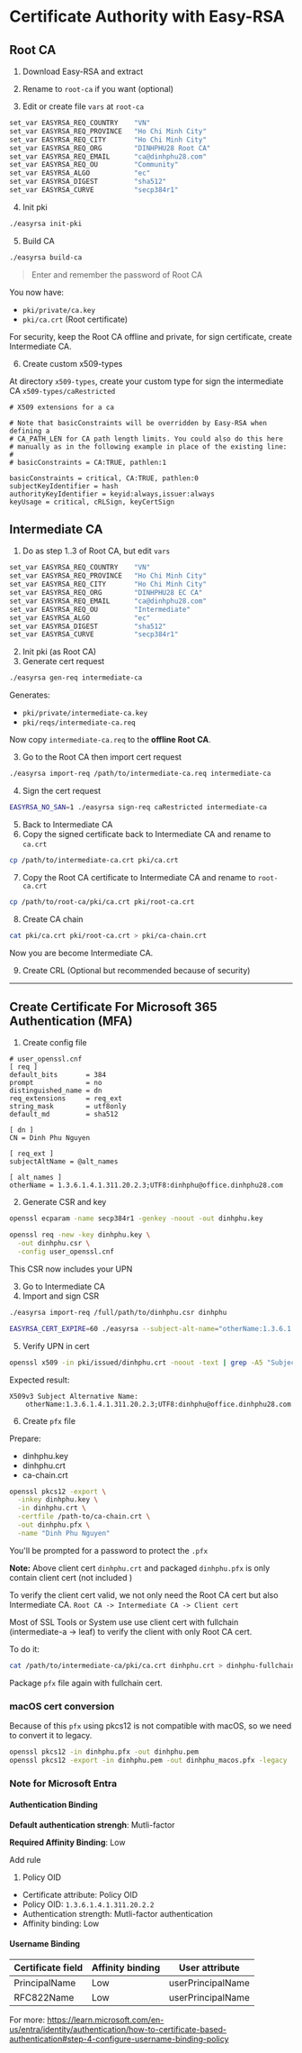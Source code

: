 # Certificate Authority with Easy-RSA

## Root CA

1. Download Easy-RSA and extract
2. Rename to `root-ca` if you want (optional)

3. Edit or create file `vars` at `root-ca`

```sh
set_var EASYRSA_REQ_COUNTRY    "VN"
set_var EASYRSA_REQ_PROVINCE   "Ho Chi Minh City"
set_var EASYRSA_REQ_CITY       "Ho Chi Minh City"
set_var EASYRSA_REQ_ORG        "DINHPHU28 Root CA"
set_var EASYRSA_REQ_EMAIL      "ca@dinhphu28.com"
set_var EASYRSA_REQ_OU         "Community"
set_var EASYRSA_ALGO           "ec"
set_var EASYRSA_DIGEST         "sha512"
set_var EASYRSA_CURVE          "secp384r1"
```

4. Init pki

```sh
./easyrsa init-pki
```

5. Build CA

```sh
./easyrsa build-ca
```

> Enter and remember the password of Root CA

You now have:

- `pki/private/ca.key`
- `pki/ca.crt` (Root certificate)

For security, keep the Root CA offline and private, for sign certificate, create Intermediate CA.

6. Create custom x509-types

At directory `x509-types`, create your custom type for sign the intermediate CA `x509-types/caRestricted`

```properties
# X509 extensions for a ca

# Note that basicConstraints will be overridden by Easy-RSA when defining a
# CA_PATH_LEN for CA path length limits. You could also do this here
# manually as in the following example in place of the existing line:
#
# basicConstraints = CA:TRUE, pathlen:1

basicConstraints = critical, CA:TRUE, pathlen:0
subjectKeyIdentifier = hash
authorityKeyIdentifier = keyid:always,issuer:always
keyUsage = critical, cRLSign, keyCertSign
```

## Intermediate CA

1. Do as step 1..3 of Root CA, but edit `vars`

```sh
set_var EASYRSA_REQ_COUNTRY    "VN"
set_var EASYRSA_REQ_PROVINCE   "Ho Chi Minh City"
set_var EASYRSA_REQ_CITY       "Ho Chi Minh City"
set_var EASYRSA_REQ_ORG        "DINHPHU28 EC CA"
set_var EASYRSA_REQ_EMAIL      "ca@dinhphu28.com"
set_var EASYRSA_REQ_OU         "Intermediate"
set_var EASYRSA_ALGO           "ec"
set_var EASYRSA_DIGEST         "sha512"
set_var EASYRSA_CURVE          "secp384r1"

```

2. Init pki (as Root CA)
3. Generate cert request

```sh
./easyrsa gen-req intermediate-ca
```

Generates:

- `pki/private/intermediate-ca.key`
- `pki/reqs/intermediate-ca.req`

Now copy `intermediate-ca.req` to the **offline Root CA**.

3. Go to the Root CA then import cert request

```sh
./easyrsa import-req /path/to/intermediate-ca.req intermediate-ca
```

4. Sign the cert request

```sh
EASYRSA_NO_SAN=1 ./easyrsa sign-req caRestricted intermediate-ca
```

5. Back to Intermediate CA
6. Copy the signed certificate back to Intermediate CA and rename to `ca.crt`

```sh
cp /path/to/intermediate-ca.crt pki/ca.crt
```

7. Copy the Root CA certificate to Intermediate CA and rename to `root-ca.crt`

```sh
cp /path/to/root-ca/pki/ca.crt pki/root-ca.crt
```

8. Create CA chain

```sh
cat pki/ca.crt pki/root-ca.crt > pki/ca-chain.crt
```

Now you are become Intermediate CA.

9. Create CRL (Optional but recommended because of security)

---

## Create Certificate For Microsoft 365 Authentication (MFA)

1. Create config file

```properties
# user_openssl.cnf
[ req ]
default_bits       = 384
prompt             = no
distinguished_name = dn
req_extensions     = req_ext
string_mask        = utf8only
default_md         = sha512

[ dn ]
CN = Dinh Phu Nguyen

[ req_ext ]
subjectAltName = @alt_names

[ alt_names ]
otherName = 1.3.6.1.4.1.311.20.2.3;UTF8:dinhphu@office.dinhphu28.com

```

2. Generate CSR and key

```sh
openssl ecparam -name secp384r1 -genkey -noout -out dinhphu.key

openssl req -new -key dinhphu.key \
  -out dinhphu.csr \
  -config user_openssl.cnf
```

This CSR now includes your UPN

3. Go to Intermediate CA
4. Import and sign CSR

```sh
./easyrsa import-req /full/path/to/dinhphu.csr dinhphu

EASYRSA_CERT_EXPIRE=60 ./easyrsa --subject-alt-name="otherName:1.3.6.1.4.1.311.20.2.3;UTF8:dinhphu@office.dinhphu28.com" sign-req client dinhphu
```

5. Verify UPN in cert

```sh
openssl x509 -in pki/issued/dinhphu.crt -noout -text | grep -A5 "Subject Alternative Name"
```

Expected result:

```properties
X509v3 Subject Alternative Name:
    otherName:1.3.6.1.4.1.311.20.2.3;UTF8:dinhphu@office.dinhphu28.com
```

6. Create `pfx` file

Prepare:

- dinhphu.key
- dinhphu.crt
- ca-chain.crt

```sh
openssl pkcs12 -export \
  -inkey dinhphu.key \
  -in dinhphu.crt \
  -certfile /path-to/ca-chain.crt \
  -out dinhphu.pfx \
  -name "Dinh Phu Nguyen"
```

You'll be prompted for a password to protect the `.pfx` 

**Note:** Above client cert `dinhphu.crt` and packaged `dinhphu.pfx` is only contain client cert (not included )

To verify the client cert valid, we not only need the Root CA cert but also Intermediate CA.
`Root CA -> Intermediate CA -> Client cert`

Most of SSL Tools or System use use client cert with fullchain (intermediate-a -> leaf) to verify the client with only Root CA cert.

To do it:

```sh
cat /path/to/intermediate-ca/pki/ca.crt dinhphu.crt > dinhphu-fullchain.crt
```

Package `pfx` file again with fullchain cert.

### macOS cert conversion

Because of this `pfx` using pkcs12 is not compatible with macOS, so we need to convert it to legacy.

```sh
openssl pkcs12 -in dinhphu.pfx -out dinhphu.pem
openssl pkcs12 -export -in dinhphu.pem -out dinhphu_macos.pfx -legacy
```

### Note for Microsoft Entra

#### Authentication Binding

**Default authentication strengh**: Mutli-factor

**Required Affinity Binding**: Low

Add rule

1. Policy OID

- Certificate attribute: Policy OID
- Policy OID: `1.3.6.1.4.1.311.20.2.2`
- Authentication strength: Mutli-factor authentication
- Affinity binding: Low

#### Username Binding

| Certificate field | Affinity binding | User attribute    |
| ----------------- | ---------------- | ----------------- |
| PrincipalName     | Low              | userPrincipalName |
| RFC822Name        | Low              | userPrincipalName |

For more: https://learn.microsoft.com/en-us/entra/identity/authentication/how-to-certificate-based-authentication#step-4-configure-username-binding-policy
